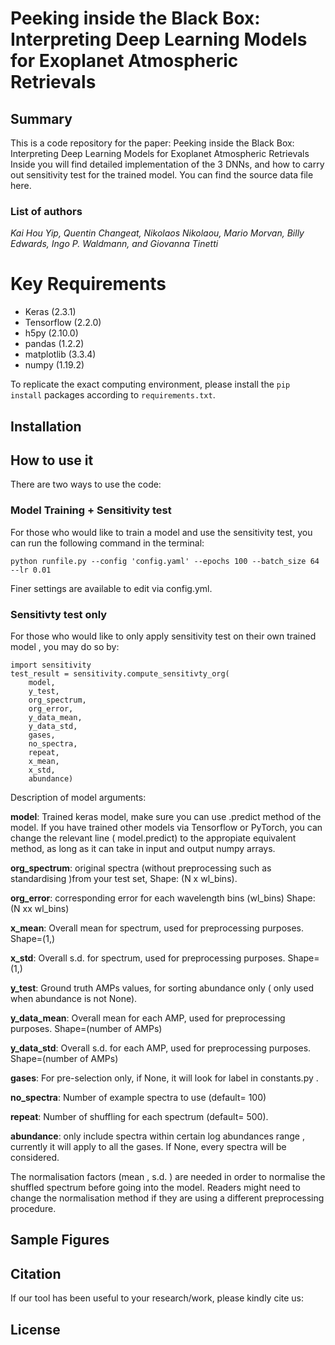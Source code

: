 # Peeking inside the Black Box: Interpreting Deep Learning Models for Exoplanet Atmospheric Retrievals

## Summary
This is a code repository for the paper: Peeking inside the Black Box: Interpreting Deep Learning Models for Exoplanet Atmospheric Retrievals
Inside you will find detailed implementation of the 3 DNNs, and how to carry out sensitivity test for the trained model. You can find the source data file here.

### List of authors
_Kai Hou Yip, Quentin Changeat, Nikolaos Nikolaou, Mario Morvan, Billy Edwards, Ingo P. Waldmann, and Giovanna Tinetti_

# Key Requirements
- Keras (2.3.1)
- Tensorflow (2.2.0)
- h5py (2.10.0)
- pandas (1.2.2)
- matplotlib (3.3.4)
- numpy (1.19.2)

To replicate the exact computing environment, please install the `pip install` packages according to `requirements.txt`.
## Installation


## How to use it
There are two ways to use the code:

### Model Training + Sensitivity test
For those who would like to train a model and use the sensitivity test, you can run the following command in the terminal: 

```
python runfile.py --config 'config.yaml' --epochs 100 --batch_size 64 --lr 0.01
```
Finer settings are available to edit via config.yml. 

### Sensitivty test only
For those who would like to only apply sensitivity test on their own trained model , you may do so by:
```
import sensitivity
test_result = sensitivity.compute_sensitivty_org(
    model,  
    y_test,
    org_spectrum,
    org_error,
    y_data_mean,
    y_data_std,
    gases,
    no_spectra,
    repeat,
    x_mean,
    x_std,
    abundance)
```
Description of model arguments:

**model**: Trained keras model, make sure you can use .predict method of the model. If you have trained other models via Tensorflow or PyTorch, you can change the relevant line ( model.predict) to the appropiate equivalent method, as long as it can take in input and output numpy arrays.

**org_spectrum**: original spectra (without preprocessing such as standardising )from your test set, Shape: (N x wl_bins).

**org_error**: corresponding error for each wavelength bins (wl_bins) Shape: (N xx wl_bins)

**x_mean**: Overall mean for spectrum, used for preprocessing purposes. Shape=(1,)

**x_std**: Overall s.d. for spectrum, used for preprocessing purposes. Shape=(1,)

**y_test**: Ground truth AMPs values, for sorting abundance only ( only used when abundance is not None).

**y_data_mean**: Overall mean for each AMP, used for preprocessing purposes.  Shape=(number of AMPs)

**y_data_std**: Overall s.d. for each AMP, used for preprocessing purposes.  Shape=(number of AMPs)

**gases**: For pre-selection only, if None, it will look for label in constants.py .

**no_spectra**: Number of example spectra to use (default= 100)

**repeat**: Number of shuffling for each spectrum (default= 500).

**abundance**: only include spectra within certain log abundances range , currently it will apply to all the gases. If None, every spectra will be considered.

The normalisation factors (mean , s.d. ) are needed in order to normalise the shuffled spectrum before going into the model. Readers might need to change the normalisation method if they are using a different preprocessing procedure. 

## Sample Figures

## Citation
If our tool has been useful to your research/work, please kindly cite us:

## License
